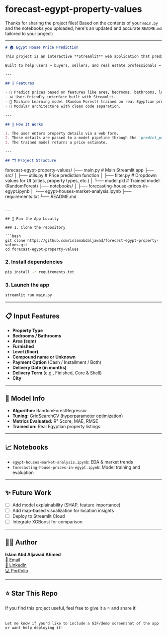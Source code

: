 # forecast-egypt-property-values
Thanks for sharing the project files! Based on the contents of your `main.py` and the notebooks you uploaded, here's an updated and accurate `README.md` tailored to your project:

---

```markdown
# 🏠 Egypt House Price Prediction

This project is an interactive **Streamlit** web application that predicts the price of residential properties in Egypt based on user inputs and a trained machine learning model.

Built to help users — buyers, sellers, and real estate professionals — estimate property prices quickly and reliably using real data and advanced regression techniques.

---

## 📌 Features

- 🏡 Predict prices based on features like area, bedrooms, bathrooms, location, furnishing, and more.
- 📊 User-friendly interface built with Streamlit.
- 🧠 Machine Learning model (Random Forest) trained on real Egyptian property market data.
- 🔧 Modular architecture with clean code separation.

---

## 🧪 How It Works

1. The user enters property details via a web form.
2. These details are passed to a model pipeline through the `predict_price()` function.
3. The trained model returns a price estimate.

---

## 🗂 Project Structure

```
forecast-egypt-property-values/
├── main.py                       # Main Streamlit app
├── src/
│   ├── utils.py                  # Price prediction function
│   ├── filter.py                # Dropdown values for UI (cities, property types, etc.)
│   └── model.pkl                 # Trained model (RandomForest)
├── notebooks/
│   ├── forecasting-house-prices-in-egypt.ipynb
│   └── egypt-houses-market-analysis.ipynb
├── requirements.txt
└── README.md
```

---

## 🚀 Run the App Locally

### 1. Clone the repository

```bash
git clone https://github.com/islamabdaljawad/forecast-egypt-property-values.git
cd forecast-egypt-property-values
```

### 2. Install dependencies

```bash
pip install -r requirements.txt
```

### 3. Launch the app

```bash
streamlit run main.py
```

---

## 📋 Input Features

- **Property Type**  
- **Bedrooms / Bathrooms**  
- **Area (sqm)**  
- **Furnished**  
- **Level (floor)**  
- **Compound name or Unknown**  
- **Payment Option** (Cash / Installment / Both)  
- **Delivery Date (in months)**  
- **Delivery Term** (e.g., Finished, Core & Shell)  
- **City**  

---

## 🧠 Model Info

- **Algorithm:** RandomForestRegressor
- **Tuning:** GridSearchCV (hyperparameter optimization)
- **Metrics Evaluated:** R² Score, MAE, RMSE
- **Trained on:** Real Egyptian property listings

---

## 📈 Notebooks

- `egypt-houses-market-analysis.ipynb`: EDA & market trends  
- `forecasting-house-prices-in-egypt.ipynb`: Model training and evaluation

---

## ✨ Future Work

- [ ] Add model explainability (SHAP, feature importance)
- [ ] Add map-based visualization for location insights
- [ ] Deploy to Streamlit Cloud
- [ ] Integrate XGBoost for comparison

---

## 👨‍💻 Author

**Islam Abd Aljawad Ahmed**  
[📧 Email](mailto:islam.abdaljawad01@gmail.com)  
[🔗 LinkedIn](https://www.linkedin.com/in/islamabdaljawad/)  
[💻 Portfolio](https://islamabdaljawad.github.io/)  

---

## ⭐️ Star This Repo

If you find this project useful, feel free to give it a ⭐️ and share it!

```

Let me know if you'd like to include a GIF/demo screenshot of the app or want help deploying it!
